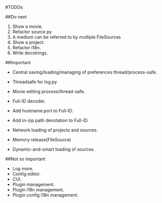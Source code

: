 #TODOs

##Do next

1. Show a movie.
1. Refactor source.py
1. A medium can be referred to by multiple FileSources
1. Show a project.
1. Refactor i18n.
1. Write docstrings.

##Important

* Central saving/loading/managing of preferences thread/process-safe.
* Threadsafe for log.py
* Movie editing process/thread-safe.

* Full-ID decoder.
* Add hostname:port to Full-ID.
* Add in-zip path denotation to Full-ID.
* Network loading of projects and sources.

* Memory release(FileSource)
* Dynamic-and-smart loading of sources.


##Not so important

* Log more.
* Config editor.
* CUI.
* Plugin management.
* Plugin i18n management.
* Plugin config i18n management.

